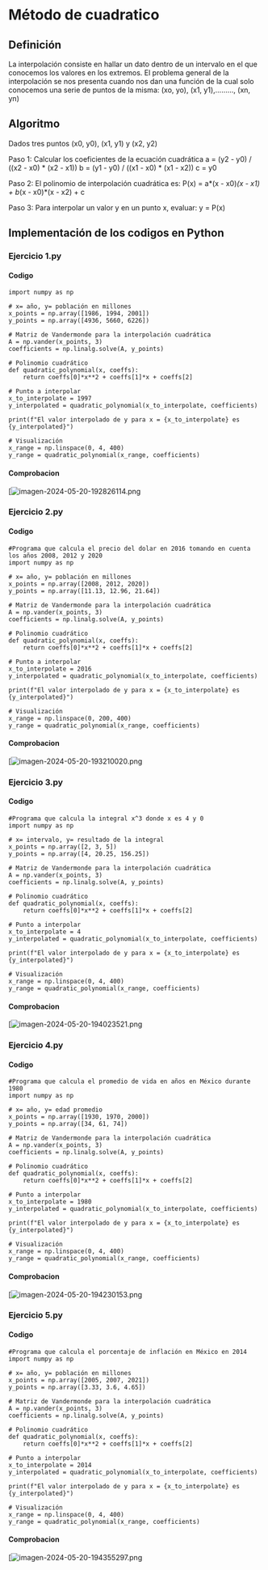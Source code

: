# Método de cuadratico

## Definición
La interpolación consiste en hallar un dato dentro de un intervalo en el que conocemos los valores en los extremos.
El problema general de la interpolación se nos presenta cuando nos dan una función de la cual solo conocemos una serie de puntos de la misma:
(xo, yo), (x1, y1),........., (xn, yn)
## Algoritmo 
Dados tres puntos (x0, y0), (x1, y1) y (x2, y2)

Paso 1: Calcular los coeficientes de la ecuación cuadrática 
         a = (y2 - y0) / ((x2 - x0) * (x2 - x1))
         b = (y1 - y0) / ((x1 - x0) * (x1 - x2))
         c = y0

Paso 2: El polinomio de interpolación cuadrática es:
         P(x) = a*(x - x0)*(x - x1) + b*(x - x0)*(x - x2) + c

Paso 3: Para interpolar un valor y en un punto x, evaluar:
         y = P(x)

## Implementación de los codigos en Python
### Ejercicio 1.py
#### Codigo
    import numpy as np

    # x= año, y= población en millones
    x_points = np.array([1986, 1994, 2001])
    y_points = np.array([4936, 5660, 6226])

    # Matriz de Vandermonde para la interpolación cuadrática
    A = np.vander(x_points, 3)
    coefficients = np.linalg.solve(A, y_points)

    # Polinomio cuadrático
    def quadratic_polynomial(x, coeffs):
        return coeffs[0]*x**2 + coeffs[1]*x + coeffs[2]

    # Punto a interpolar
    x_to_interpolate = 1997
    y_interpolated = quadratic_polynomial(x_to_interpolate, coefficients)

    print(f"El valor interpolado de y para x = {x_to_interpolate} es     {y_interpolated}")

    # Visualización
    x_range = np.linspace(0, 4, 400)
    y_range = quadratic_polynomial(x_range, coefficients)
#### Comprobacion
[![imagen-2024-05-20-192826114.png](https://i.postimg.cc/FFwVVLKY/IMG-20240520-234632.png)

### Ejercicio 2.py
#### Codigo
   
    #Programa que calcula el precio del dolar en 2016 tomando en cuenta los años 2008, 2012 y 2020
    import numpy as np

    # x= año, y= población en millones
    x_points = np.array([2008, 2012, 2020])
    y_points = np.array([11.13, 12.96, 21.64])

    # Matriz de Vandermonde para la interpolación cuadrática
    A = np.vander(x_points, 3)
    coefficients = np.linalg.solve(A, y_points)

    # Polinomio cuadrático
    def quadratic_polynomial(x, coeffs):
        return coeffs[0]*x**2 + coeffs[1]*x + coeffs[2]

    # Punto a interpolar
    x_to_interpolate = 2016
    y_interpolated = quadratic_polynomial(x_to_interpolate, coefficients)

    print(f"El valor interpolado de y para x = {x_to_interpolate} es {y_interpolated}")

    # Visualización
    x_range = np.linspace(0, 200, 400)
    y_range = quadratic_polynomial(x_range, coefficients)
#### Comprobacion
[![imagen-2024-05-20-193210020.png](https://i.postimg.cc/1zRG30vj/IMG-20240520-234653.png)

### Ejercicio 3.py
#### Codigo
    #Programa que calcula la integral x^3 donde x es 4 y 0
    import numpy as np

    # x= intervalo, y= resultado de la integral
    x_points = np.array([2, 3, 5])
    y_points = np.array([4, 20.25, 156.25])

    # Matriz de Vandermonde para la interpolación cuadrática
    A = np.vander(x_points, 3)
    coefficients = np.linalg.solve(A, y_points)

    # Polinomio cuadrático
    def quadratic_polynomial(x, coeffs):
        return coeffs[0]*x**2 + coeffs[1]*x + coeffs[2]

    # Punto a interpolar
    x_to_interpolate = 4
    y_interpolated = quadratic_polynomial(x_to_interpolate, coefficients)

    print(f"El valor interpolado de y para x = {x_to_interpolate} es {y_interpolated}")

    # Visualización
    x_range = np.linspace(0, 4, 400)
    y_range = quadratic_polynomial(x_range, coefficients)
    
#### Comprobacion
[![imagen-2024-05-20-194023521.png](https://i.postimg.cc/0Q8BxJSk/IMG-20240520-235820.png)

### Ejercicio 4.py
#### Codigo
   
    #Programa que calcula el promedio de vida en años en México durante 1980
    import numpy as np

    # x= año, y= edad promedio
    x_points = np.array([1930, 1970, 2000])
    y_points = np.array([34, 61, 74])

    # Matriz de Vandermonde para la interpolación cuadrática
    A = np.vander(x_points, 3)
    coefficients = np.linalg.solve(A, y_points)

    # Polinomio cuadrático
    def quadratic_polynomial(x, coeffs):
        return coeffs[0]*x**2 + coeffs[1]*x + coeffs[2]

    # Punto a interpolar
    x_to_interpolate = 1980
    y_interpolated = quadratic_polynomial(x_to_interpolate, coefficients)

    print(f"El valor interpolado de y para x = {x_to_interpolate} es {y_interpolated}")

    # Visualización
    x_range = np.linspace(0, 4, 400)
    y_range = quadratic_polynomial(x_range, coefficients)
#### Comprobacion
[![imagen-2024-05-20-194230153.png](https://i.postimg.cc/Fz0dZ1PS/IMG-20240520-234709.png)

### Ejercicio 5.py
#### Codigo
   
    #Programa que calcula el porcentaje de inflación en México en 2014
    import numpy as np

    # x= año, y= población en millones
    x_points = np.array([2005, 2007, 2021])
    y_points = np.array([3.33, 3.6, 4.65])

    # Matriz de Vandermonde para la interpolación cuadrática
    A = np.vander(x_points, 3)
    coefficients = np.linalg.solve(A, y_points)

    # Polinomio cuadrático
    def quadratic_polynomial(x, coeffs):
        return coeffs[0]*x**2 + coeffs[1]*x + coeffs[2]

    # Punto a interpolar
    x_to_interpolate = 2014
    y_interpolated = quadratic_polynomial(x_to_interpolate, coefficients)

    print(f"El valor interpolado de y para x = {x_to_interpolate} es {y_interpolated}")

    # Visualización
    x_range = np.linspace(0, 4, 400)
    y_range = quadratic_polynomial(x_range, coefficients)

#### Comprobacion
[![imagen-2024-05-20-194355297.png](https://i.postimg.cc/1RFqPY9z/IMG-20240520-234727.png)
